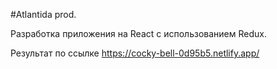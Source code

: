 #Atlantida prod.

Разработка приложения на React с использованием Redux. 

Результат по ссылке https://cocky-bell-0d95b5.netlify.app/

